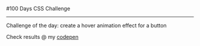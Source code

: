 #100 Days CSS Challenge

---

Challenge of the day: create a hover animation effect for a button

Check results @ my [codepen](https://codepen.io/jennifer-ellen-magpantay/pen/oNYWpvx)